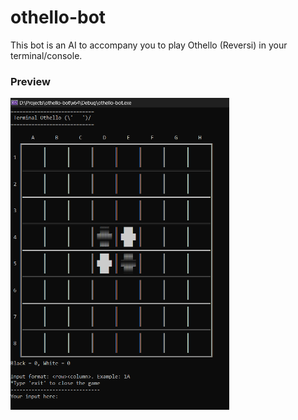 # othello-bot
This bot is an AI to accompany you to play Othello (Reversi) in your terminal/console.

### Preview

<img src="images/preview.png" width="350" />